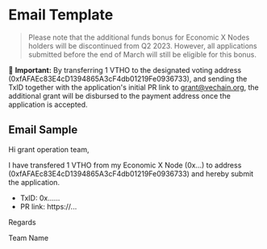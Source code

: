 # Email Template

> Please note that the additional funds bonus for Economic X Nodes holders will be discontinued from Q2 2023. However, all applications submitted before the end of March will still be eligible for this bonus. 

**:loudspeaker:** **Important:** By transferring 1 VTHO to the designated voting address (0xfAFAEc83E4cD1394865A3cF4db01219Fe0936733), and sending the TxID together with the application's initial PR link to grant@vechain.org, the additional grant will be disbursed to the payment address once the application is accepted. 

## Email Sample

Hi grant operation team, 

I have transfered 1 VTHO from my Economic X Node (0x...) to address (0xfAFAEc83E4cD1394865A3cF4db01219Fe0936733) and hereby submit the application.

- TxID: 0x......
- PR link: https://...

Regards

Team Name

